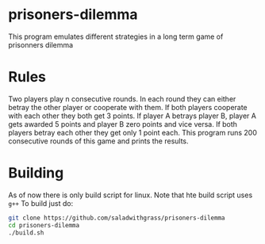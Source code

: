 # prisoners-dilemma
This program emulates different strategies in a long term game of prisonners dilemma

Rules
=====
Two players play n consecutive rounds. In each round they can either betray the other player or cooperate with them. If both players cooperate with each other they both get 3 points. If player A betrays player B, player A gets awarded 5 points and player B zero points and vice versa. If both players betray each other they get only 1 point each. This program runs 200 consecutive rounds of this game and prints the results.

Building
========
As of now there is only build script for linux.
Note that hte build script uses `g++`
To build just do:
```bash
git clone https://github.com/saladwithgrass/prisoners-dilemma
cd prisoners-dilemma
./build.sh
```
